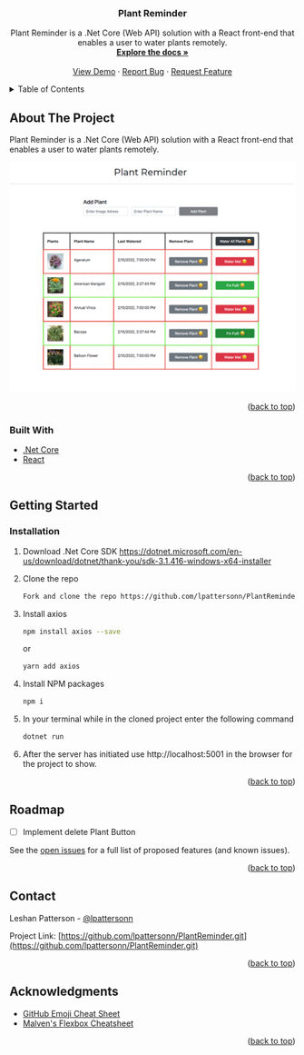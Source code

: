 <div id="top"></div>

<!-- PROJECT LOGO -->
<br />
<div align="center">

  <h3 align="center">Plant Reminder</h3>

  <p align="center">
    Plant Reminder is a .Net Core (Web API) solution with a React front-end that enables a user to water plants remotely.
    <br />
    <a href="https://github.com/lpattersonn/PlantReminder"><strong>Explore the docs »</strong></a>
    <br />
    <br />
    <a href="https://github.com/lpattersonn/PlantReminder">View Demo</a>
    ·
    <a href="https://github.com/lpattersonn/PlantReminder/issues">Report Bug</a>
    ·
    <a href="https://github.com/lpattersonn/PlantReminder/issues">Request Feature</a>
  </p>
</div>

<!-- TABLE OF CONTENTS -->
<details>
  <summary>Table of Contents</summary>
  <ol>
    <li>
      <a href="#about-the-project">About The Project</a>
      <ul>
        <li><a href="#built-with">Built With</a></li>
      </ul>
    </li>
    <li>
      <a href="#getting-started">Getting Started</a>
      <ul>
        <li><a href="#installation">Installation</a></li>
      </ul>
    </li>
    <li><a href="#roadmap">Roadmap</a></li>
    <li><a href="#contact">Contact</a></li>
    <li><a href="#acknowledgments">Acknowledgments</a></li>
  </ol>
</details>

<!-- ABOUT THE PROJECT -->

## About The Project

Plant Reminder is a .Net Core (Web API) solution with a React front-end that enables a user to water plants remotely.

![app home page](https://github.com/lpattersonn/PlantReminder/blob/master/ClientApp/images/PlantReminder.jpg?raw=true)

<p align="right">(<a href="#top">back to top</a>)</p>

### Built With

- [.Net Core](https://dotnet.microsoft.com/en-us/download/visual-studio-sdks)
- [React](https://reactjs.org/)

<p align="right">(<a href="#top">back to top</a>)</p>

<!-- GETTING STARTED -->

## Getting Started

### Installation

1. Download .Net Core SDK
   https://dotnet.microsoft.com/en-us/download/dotnet/thank-you/sdk-3.1.416-windows-x64-installer

2. Clone the repo
   ```sh
   Fork and clone the repo https://github.com/lpattersonn/PlantReminder.git
   ```
3. Install axios 
   ```sh
   npm install axios --save
   ```

   or

   ```sh
   yarn add axios
   ```
3. Install NPM packages
   ```sh
   npm i
   ```
4. In your terminal while in the cloned project enter the following command
   ```sh
   dotnet run
   ```
5. After the server has initiated use http://localhost:5001 in the browser for the project to show.

<p align="right">(<a href="#top">back to top</a>)</p>

<!-- ROADMAP -->

## Roadmap

- [ ] Implement delete Plant Button

See the [open issues](https://github.com/lpattersonn/PlantReminder/issues) for a full list of proposed features (and known issues).

<p align="right">(<a href="#top">back to top</a>)</p>

<!-- CONTRIBUTING -->
<!-- ## Contributing
If you have a suggestion that would make this better, please fork the repo and create a pull request. You can also simply open an issue with the tag "enhancement".
Don't forget to give the project a star! Thanks again!

1. Fork the Project
2. Create your Feature Branch (`git checkout -b feature/AmazingFeature`)
3. Commit your Changes (`git commit -m 'Add some AmazingFeature'`)
4. Push to the Branch (`git push origin feature/AmazingFeature`)
<p align="right">(<a href="#top">back to top</a>)</p>
5. Open a Pull Request -->
<!-- CONTACT -->

## Contact

Leshan Patterson - [@lpattersonn](https://ca.linkedin.com/in/lpatters)

Project Link: [https://github.com/lpattersonn/PlantReminder.git](https://github.com/lpattersonn/PlantReminder.git)

<p align="right">(<a href="#top">back to top</a>)</p>

<!-- ACKNOWLEDGMENTS -->

## Acknowledgments

- [GitHub Emoji Cheat Sheet](https://www.webpagefx.com/tools/emoji-cheat-sheet)
- [Malven's Flexbox Cheatsheet](https://flexbox.malven.co/)

<p align="right">(<a href="#top">back to top</a>)</p>
